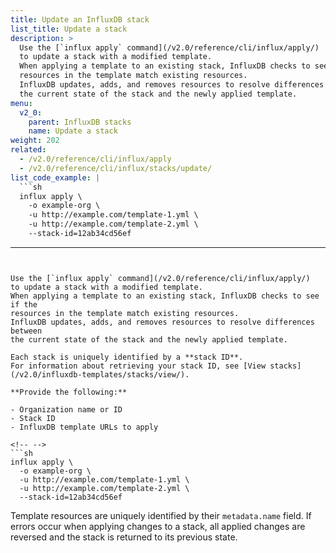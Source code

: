 ```yaml
---
title: Update an InfluxDB stack
list_title: Update a stack
description: >
  Use the [`influx apply` command](/v2.0/reference/cli/influx/apply/)
  to update a stack with a modified template.
  When applying a template to an existing stack, InfluxDB checks to see if the
  resources in the template match existing resources.
  InfluxDB updates, adds, and removes resources to resolve differences between
  the current state of the stack and the newly applied template.
menu:
  v2_0:
    parent: InfluxDB stacks
    name: Update a stack
weight: 202
related:
  - /v2.0/reference/cli/influx/apply
  - /v2.0/reference/cli/influx/stacks/update/
list_code_example: |
  ```sh
  influx apply \
    -o example-org \
    -u http://example.com/template-1.yml \
    -u http://example.com/template-2.yml \
    --stack-id=12ab34cd56ef
  ```
---
```


Use the [`influx apply` command](/v2.0/reference/cli/influx/apply/)
to update a stack with a modified template.
When applying a template to an existing stack, InfluxDB checks to see if the
resources in the template match existing resources.
InfluxDB updates, adds, and removes resources to resolve differences between
the current state of the stack and the newly applied template.

Each stack is uniquely identified by a **stack ID**.
For information about retrieving your stack ID, see [View stacks](/v2.0/influxdb-templates/stacks/view/).

**Provide the following:**

- Organization name or ID
- Stack ID
- InfluxDB template URLs to apply

<!-- -->
```sh
influx apply \
  -o example-org \
  -u http://example.com/template-1.yml \
  -u http://example.com/template-2.yml \
  --stack-id=12ab34cd56ef
```

Template resources are uniquely identified by their `metadata.name` field.
If errors occur when applying changes to a stack, all applied changes are
reversed and the stack is returned to its previous state.
